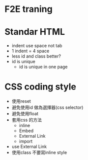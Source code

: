 F2E traning
==========================

Standar HTML
==========================

* indent use space not tab
* 1 indent = 4 space
* less id and class better?
* id is unique
    - id is unique in one page

CSS coding style
==========================

* 使用reset
* 避免使用id 做為選擇器(css selector)
* 避免使用float
* 套用css 的方法
    - inline
    - Embed
    - External Link
    - import
* use External Link 
* 使用class 不要寫inline style
     
